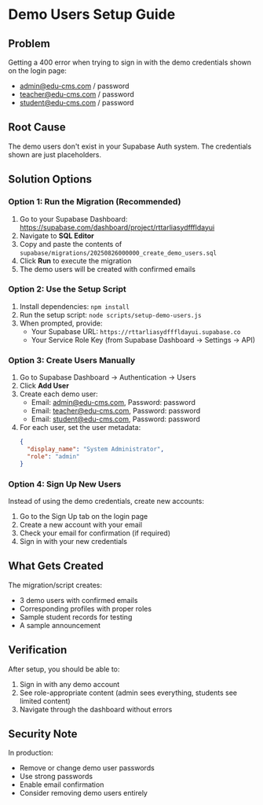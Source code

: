 # Demo Users Setup Guide

## Problem
Getting a 400 error when trying to sign in with the demo credentials shown on the login page:
- admin@edu-cms.com / password
- teacher@edu-cms.com / password  
- student@edu-cms.com / password

## Root Cause
The demo users don't exist in your Supabase Auth system. The credentials shown are just placeholders.

## Solution Options

### Option 1: Run the Migration (Recommended)
1. Go to your Supabase Dashboard: https://supabase.com/dashboard/project/rttarliasydfffldayui
2. Navigate to **SQL Editor**
3. Copy and paste the contents of `supabase/migrations/20250826000000_create_demo_users.sql`
4. Click **Run** to execute the migration
5. The demo users will be created with confirmed emails

### Option 2: Use the Setup Script
1. Install dependencies: `npm install`
2. Run the setup script: `node scripts/setup-demo-users.js`
3. When prompted, provide:
   - Your Supabase URL: `https://rttarliasydfffldayui.supabase.co`
   - Your Service Role Key (from Supabase Dashboard → Settings → API)

### Option 3: Create Users Manually
1. Go to Supabase Dashboard → Authentication → Users
2. Click **Add User**
3. Create each demo user:
   - Email: admin@edu-cms.com, Password: password
   - Email: teacher@edu-cms.com, Password: password
   - Email: student@edu-cms.com, Password: password
4. For each user, set the user metadata:
   ```json
   {
     "display_name": "System Administrator", 
     "role": "admin"
   }
   ```

### Option 4: Sign Up New Users
Instead of using the demo credentials, create new accounts:
1. Go to the Sign Up tab on the login page
2. Create a new account with your email
3. Check your email for confirmation (if required)
4. Sign in with your new credentials

## What Gets Created
The migration/script creates:
- 3 demo users with confirmed emails
- Corresponding profiles with proper roles
- Sample student records for testing
- A sample announcement

## Verification
After setup, you should be able to:
1. Sign in with any demo account
2. See role-appropriate content (admin sees everything, students see limited content)
3. Navigate through the dashboard without errors

## Security Note
In production:
- Remove or change demo user passwords
- Use strong passwords
- Enable email confirmation
- Consider removing demo users entirely